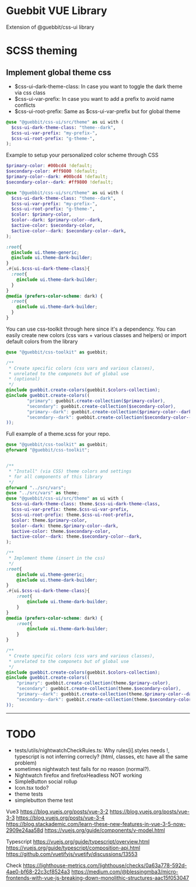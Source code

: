 # Guebbit VUE Library
Extension of @guebbit/css-ui library


# SCSS theming

## Implement global theme css

- $css-ui-dark-theme-class: In case you want to toggle the dark theme via css class
- $css-ui-var-prefix: In case you want to add a prefix to avoid name conflicts
- $css-ui-root-prefix: Same as $css-ui-var-prefix but for global theme

```scss
@use "@guebbit/css-ui/src/theme" as ui with (
  $css-ui-dark-theme-class: "theme--dark",
  $css-ui-var-prefix: "my-prefix-",
  $css-ui-root-prefix: "g-theme-",
);
```

Example to setup your personalized color scheme through CSS

```scss
$primary-color: #00bcd4 !default;
$secondary-color: #ff9800 !default;
$primary-color--dark: #00bcd4 !default;
$secondary-color--dark: #ff9800 !default;

@use "@guebbit/css-ui/src/theme" as ui with (
  $css-ui-dark-theme-class: "theme--dark",
  $css-ui-var-prefix: "my-prefix-",
  $css-ui-root-prefix: "g-theme-",
  $color: $primary-color,
  $color--dark: $primary-color--dark,
  $active-color: $secondary-color,
  $active-color--dark: $secondary-color--dark,
);

:root{
  @include ui.theme-generic;
  @include ui.theme-dark-builder;
}
.#{ui.$css-ui-dark-theme-class}{
  :root{
    @include ui.theme-dark-builder;
  }
}
@media (prefers-color-scheme: dark) {
  :root{
    @include ui.theme-dark-builder;
  }
}
```

You can use css-toolkit through here since it's a dependency.
You can easily create new colors (css vars + various classes and helpers)
or import default colors from the library

```scss
@use "@guebbit/css-toolkit" as guebbit;

/**
 * Create specific colors (css vars and various classes),
 * unrelated to the componets but of global use
 * (optional)
 */
@include guebbit.create-colors(guebbit.$colors-collection);
@include guebbit.create-colors((
        "primary": guebbit.create-collection($primary-color),
        "secondary": guebbit.create-collection($secondary-color),
        "primary--dark": guebbit.create-collection($primary-color--dark),
        "secondary--dark": guebbit.create-collection($secondary-color--dark)
));
```

Full example of a theme.scss for your repo.

```scss
@use "@guebbit/css-toolkit" as guebbit;
@forward "@guebbit/css-toolkit";


/**
 * "Install" (via CSS) theme colors and settings
 * for all components of this library
 */
@forward "../src/vars";
@use "../src/vars" as theme;
@use "@guebbit/css-ui/src/theme" as ui with (
  $css-ui-dark-theme-class: theme.$css-ui-dark-theme-class,
  $css-ui-var-prefix: theme.$css-ui-var-prefix,
  $css-ui-root-prefix: theme.$css-ui-root-prefix,
  $color: theme.$primary-color,
  $color--dark: theme.$primary-color--dark,
  $active-color: theme.$secondary-color,
  $active-color--dark: theme.$secondary-color--dark,
);

/**
 * Implement theme (insert in the css)
 */
:root{
    @include ui.theme-generic;
    @include ui.theme-dark-builder;
}
.#{ui.$css-ui-dark-theme-class}{
    :root{
        @include ui.theme-dark-builder;
    }
}
@media (prefers-color-scheme: dark) {
    :root{
        @include ui.theme-dark-builder;
    }
}

/**
 * Create specific colors (css vars and various classes),
 * unrelated to the componets but of global use
 */
@include guebbit.create-colors(guebbit.$colors-collection);
@include guebbit.create-colors((
    "primary": guebbit.create-collection(theme.$primary-color),
    "secondary": guebbit.create-collection(theme.$secondary-color),
    "primary--dark": guebbit.create-collection(theme.$primary-color--dark),
    "secondary--dark": guebbit.create-collection(theme.$secondary-color--dark)
));

```
--------------------------

# TODO

 - tests/utils/nightwatchCheckRules.ts: Why rules[i].styles needs !, typescript is not inferring correcly? (html, classes, etc have all the same problem)
 - sometimes nightwatch test fails for no reason (normal?).
 - Nightwatch firefox and firefoxHeadless NOT working
 - SimpleButton social rollup
 - Icon.tsx todo?
 - theme tests
 - simplebutton theme test

Vue3
https://blog.vuejs.org/posts/vue-3-2
https://blog.vuejs.org/posts/vue-3-3
https://blog.vuejs.org/posts/vue-3-4
https://blog.stackademic.com/learn-these-new-features-in-vue-3-5-now-2909e24aa58d
https://vuejs.org/guide/components/v-model.html

Typescript
https://vuejs.org/guide/typescript/overview.html
https://vuejs.org/guide/typescript/composition-api.html
https://github.com/vuetifyjs/vuetify/discussions/13553

Check
https://lighthouse-metrics.com/lighthouse/checks/0a63a778-592d-4ae0-bf68-22c3cf8524a3
https://medium.com/@blessingmba3/micro-frontends-with-vue-js-breaking-down-monolithic-structures-aac15f053047